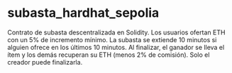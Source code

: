# subasta_hardhat_sepolia
Contrato de subasta descentralizada en Solidity. Los usuarios ofertan ETH con un 5% de incremento mínimo. La subasta se extiende 10 minutos si alguien ofrece en los últimos 10 minutos. Al finalizar, el ganador se lleva el ítem y los demás recuperan su ETH (menos 2% de comisión). Solo el creador puede finalizarla. 
